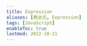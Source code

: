 ```yaml
---
title: Expression
aliases: [表达式, Expression]
tags: [JavaScript]
enableToc: true
lastmod: 2022-10-21
---
```

